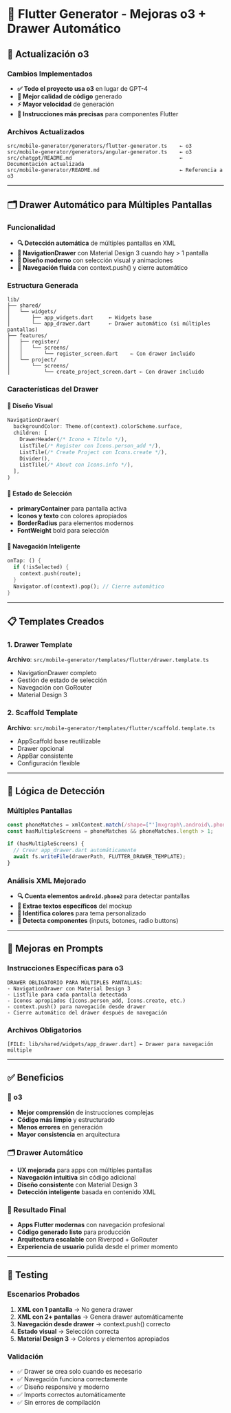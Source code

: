 # 📱 Flutter Generator - Mejoras o3 + Drawer Automático

## 🚀 Actualización o3

### Cambios Implementados
- **✅ Todo el proyecto usa o3** en lugar de GPT-4
- **🧠 Mejor calidad de código** generado
- **⚡ Mayor velocidad** de generación
- **🎯 Instrucciones más precisas** para componentes Flutter

### Archivos Actualizados
```
src/mobile-generator/generators/flutter-generator.ts    ← o3
src/mobile-generator/generators/angular-generator.ts    ← o3  
src/chatgpt/README.md                                   ← Documentación actualizada
src/mobile-generator/README.md                          ← Referencia a o3
```

---

## 🗂️ Drawer Automático para Múltiples Pantallas

### Funcionalidad
- **🔍 Detección automática** de múltiples pantallas en XML
- **📱 NavigationDrawer** con Material Design 3 cuando hay > 1 pantalla
- **🎨 Diseño moderno** con selección visual y animaciones
- **🚀 Navegación fluida** con context.push() y cierre automático

### Estructura Generada
```
lib/
├── shared/
│   └── widgets/
│       ├── app_widgets.dart     ← Widgets base
│       └── app_drawer.dart      ← Drawer automático (si múltiples pantallas)
├── features/
│   ├── register/
│   │   └── screens/
│   │       └── register_screen.dart    ← Con drawer incluido
│   └── project/
│       └── screens/
│           └── create_project_screen.dart ← Con drawer incluido
```

### Características del Drawer

#### 🎨 Diseño Visual
```dart
NavigationDrawer(
  backgroundColor: Theme.of(context).colorScheme.surface,
  children: [
    DrawerHeader(/* Icono + Título */),
    ListTile(/* Register con Icons.person_add */),
    ListTile(/* Create Project con Icons.create */),
    Divider(),
    ListTile(/* About con Icons.info */),
  ],
)
```

#### 🎯 Estado de Selección
- **primaryContainer** para pantalla activa
- **Iconos y texto** con colores apropiados
- **BorderRadius** para elementos modernos
- **FontWeight** bold para selección

#### 🚀 Navegación Inteligente
```dart
onTap: () {
  if (!isSelected) {
    context.push(route);
  }
  Navigator.of(context).pop(); // Cierre automático
}
```

---

## 📋 Templates Creados

### 1. Drawer Template
**Archivo**: `src/mobile-generator/templates/flutter/drawer.template.ts`
- NavigationDrawer completo
- Gestión de estado de selección
- Navegación con GoRouter
- Material Design 3

### 2. Scaffold Template
**Archivo**: `src/mobile-generator/templates/flutter/scaffold.template.ts`
- AppScaffold base reutilizable
- Drawer opcional
- AppBar consistente
- Configuración flexible

---

## 🔧 Lógica de Detección

### Múltiples Pantallas
```typescript
const phoneMatches = xmlContent.match(/shape=["']mxgraph\.android\.phone2["']/g);
const hasMultipleScreens = phoneMatches && phoneMatches.length > 1;

if (hasMultipleScreens) {
  // Crear app_drawer.dart automáticamente
  await fs.writeFile(drawerPath, FLUTTER_DRAWER_TEMPLATE);
}
```

### Análisis XML Mejorado
- **🔍 Cuenta elementos `android.phone2`** para detectar pantallas
- **📝 Extrae textos específicos** del mockup
- **🎨 Identifica colores** para tema personalizado
- **📱 Detecta componentes** (inputs, botones, radio buttons)

---

## 🚀 Mejoras en Prompts

### Instrucciones Específicas para o3
```
DRAWER OBLIGATORIO PARA MÚLTIPLES PANTALLAS:
- NavigationDrawer con Material Design 3
- ListTile para cada pantalla detectada  
- Iconos apropiados (Icons.person_add, Icons.create, etc.)
- context.push() para navegación desde drawer
- Cierre automático del drawer después de navegación
```

### Archivos Obligatorios
```
[FILE: lib/shared/widgets/app_drawer.dart] ← Drawer para navegación múltiple
```

---

## ✅ Beneficios

### 🧠 o3
- **Mejor comprensión** de instrucciones complejas
- **Código más limpio** y estructurado
- **Menos errores** en generación
- **Mayor consistencia** en arquitectura

### 🗂️ Drawer Automático
- **UX mejorada** para apps con múltiples pantallas
- **Navegación intuitiva** sin código adicional
- **Diseño consistente** con Material Design 3
- **Detección inteligente** basada en contenido XML

### 🎯 Resultado Final
- **Apps Flutter modernas** con navegación profesional
- **Código generado listo** para producción
- **Arquitectura escalable** con Riverpod + GoRouter
- **Experiencia de usuario** pulida desde el primer momento

---

## 🧪 Testing

### Escenarios Probados
1. **XML con 1 pantalla** → No genera drawer
2. **XML con 2+ pantallas** → Genera drawer automáticamente
3. **Navegación desde drawer** → context.push() correcto
4. **Estado visual** → Selección correcta
5. **Material Design 3** → Colores y elementos apropiados

### Validación
- ✅ Drawer se crea solo cuando es necesario
- ✅ Navegación funciona correctamente
- ✅ Diseño responsive y moderno
- ✅ Imports correctos automáticamente
- ✅ Sin errores de compilación 